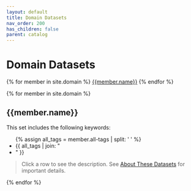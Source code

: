 ```yaml
---
layout: default
title: Domain Datasets
nav_order: 200
has_children: false
parent: catalog
---
```


<link href="https://unpkg.com/tabulator-tables@6.3.1/dist/css/tabulator.min.css" rel="stylesheet"/>
<script type="text/javascript" src="https://unpkg.com/tabulator-tables@6.3.1/dist/js/tabulator.min.js"></script>

# Domain Datasets

<div class="table-wrapper">
{% for member in site.domain %}
  <a href="#{{member.tag}}" class="btn btn-primary fs-5 mb-4 mb-md-0 mr-2 no-glyph text-center">{{member.name}}</a>
{% endfor %}
</div>

{% for member in site.domain %}

## {{member.name}}

This set includes the following keywords: 
<ul>
{% assign all_tags = member.all-tags | split: ' ' %}
  <li>{{ all_tags | join: "</li><li>" }}</li>
</ul>

<!-- <a href="#{{member.tag}}" class="btn btn-primary fs-5 mb-4 mb-md-0 mr-2 no-glyph width-100 text-center">{{member.name}}</a> -->
<div id="{{member.tag}}-selected-description-div">
  <blockquote id="{{member.tag}}-selected-description">
    <p>Click a row to see the description. See <a href="{{site.baseurl}}/catalog/catalog/#about-these-datasets">About These Datasets</a> for important details.</p>
  </blockquote>
</div>

<div id="{{member.tag}}-table" class="table-wrapper">
  <script type="text/javascript" src="{{site.baseurl}}/files/data/catalog/domain/hf_{{member.tag}}.js"></script>
  <script type="text/javascript">
    var {{member.tag}}_table = new Tabulator("#{{member.tag}}-table", {
      height:205, // set height of table (in CSS or here), this enables the Virtual DOM and improves render speed dramatically (can be any valid css height value)
      data:data_for_{{member.tag}}, //assign data to table
      layout:"fitColumns", //fit columns to width of table (optional)
      columns:[ //Define Table Columns
        {title:"Name", field:"name"},
        {title:"Keyword", field:"keyword"},
        {title:"License", field:"license"},
        {title:"url", field:"url", formatter:"link", formatterParams:{
          labelField:"url",
          target:"_blank",
        }},
        {title:"Creator", field:"creator_name"},
        {title:"Creator URL", field:"creator_url", formatter:"link", formatterParams:{
          labelField:"url",
          target:"_blank",
        }},
        // {title:"Description", field:"description", formatter:"textarea"},
      ],
      // Doesn't appear to work TODO.
      // tooltips: function (cell) {
      //     let data = cell.getRow();
      //     return "Value of " + data.getRow().getData().name;
      //   }
    });
    {{member.tag}}_table.on("rowClick", function(e, row){ 
      const data = row.getData();
      const desc = data.description.replace(/\\+[nr]/g, "\n").replace(/\\+t/g, "\t");
      const descDiv = document.getElementById("{{member.tag}}-selected-description");
      const message = `<strong>Name:</strong> ${data.name}<br/><strong>Keyword:</strong> ${data.keyword}<br/><strong>URL:</strong> <a href="${data.url}" target="hf">${data.url}</a><br/><strong>Description:</strong><p class="description">${desc}</p>`;
      descDiv.innerHTML = message;
    });
  </script>
</div>
{% endfor %}
